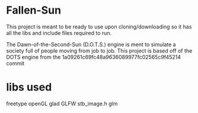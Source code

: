 # Fallen-Sun

This project is meant to be ready to use upon cloning/downloading so it has all the libs and include files required to run. 


The Dawn-of-the-Second-Sun (D.O.T.S.) engine is ment to simulate a society full of people moving from job to job. 
This project is based off of the DOTS engine from the 1a09261c69fc48a9636089977fc02565c9f45214 commit

# libs used
freetype
openGL
glad
GLFW
stb_image.h
glm
